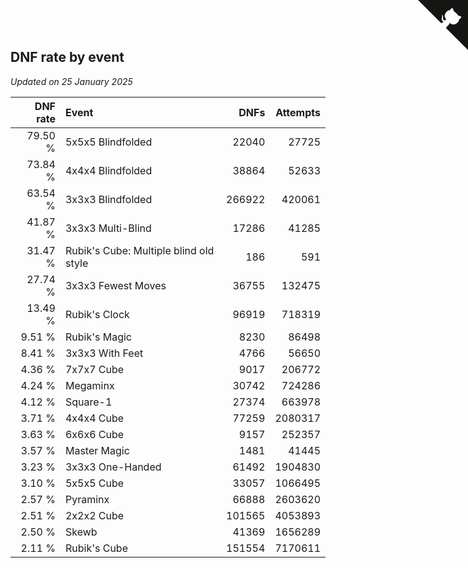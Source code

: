 ## DNF rate by event

*Updated on 25 January 2025*

| DNF rate | Event | DNFs | Attempts |
| ---: | :--- | ---: | ---: |
| 79.50 % | 5x5x5 Blindfolded | 22040 | 27725 |
| 73.84 % | 4x4x4 Blindfolded | 38864 | 52633 |
| 63.54 % | 3x3x3 Blindfolded | 266922 | 420061 |
| 41.87 % | 3x3x3 Multi-Blind | 17286 | 41285 |
| 31.47 % | Rubik's Cube: Multiple blind old style | 186 | 591 |
| 27.74 % | 3x3x3 Fewest Moves | 36755 | 132475 |
| 13.49 % | Rubik's Clock | 96919 | 718319 |
| 9.51 % | Rubik's Magic | 8230 | 86498 |
| 8.41 % | 3x3x3 With Feet | 4766 | 56650 |
| 4.36 % | 7x7x7 Cube | 9017 | 206772 |
| 4.24 % | Megaminx | 30742 | 724286 |
| 4.12 % | Square-1 | 27374 | 663978 |
| 3.71 % | 4x4x4 Cube | 77259 | 2080317 |
| 3.63 % | 6x6x6 Cube | 9157 | 252357 |
| 3.57 % | Master Magic | 1481 | 41445 |
| 3.23 % | 3x3x3 One-Handed | 61492 | 1904830 |
| 3.10 % | 5x5x5 Cube | 33057 | 1066495 |
| 2.57 % | Pyraminx | 66888 | 2603620 |
| 2.51 % | 2x2x2 Cube | 101565 | 4053893 |
| 2.50 % | Skewb | 41369 | 1656289 |
| 2.11 % | Rubik's Cube | 151554 | 7170611 |


<a href="https://github.com/jonatanklosko/wca_statistics" class="github-corner" aria-label="View source on Github"><svg width="80" height="80" viewBox="0 0 250 250" style="fill:#151513; color:#fff; position: absolute; top: 0; border: 0; right: 0;" aria-hidden="true"><path d="M0,0 L115,115 L130,115 L142,142 L250,250 L250,0 Z"></path><path d="M128.3,109.0 C113.8,99.7 119.0,89.6 119.0,89.6 C122.0,82.7 120.5,78.6 120.5,78.6 C119.2,72.0 123.4,76.3 123.4,76.3 C127.3,80.9 125.5,87.3 125.5,87.3 C122.9,97.6 130.6,101.9 134.4,103.2" fill="currentColor" style="transform-origin: 130px 106px;" class="octo-arm"></path><path d="M115.0,115.0 C114.9,115.1 118.7,116.5 119.8,115.4 L133.7,101.6 C136.9,99.2 139.9,98.4 142.2,98.6 C133.8,88.0 127.5,74.4 143.8,58.0 C148.5,53.4 154.0,51.2 159.7,51.0 C160.3,49.4 163.2,43.6 171.4,40.1 C171.4,40.1 176.1,42.5 178.8,56.2 C183.1,58.6 187.2,61.8 190.9,65.4 C194.5,69.0 197.7,73.2 200.1,77.6 C213.8,80.2 216.3,84.9 216.3,84.9 C212.7,93.1 206.9,96.0 205.4,96.6 C205.1,102.4 203.0,107.8 198.3,112.5 C181.9,128.9 168.3,122.5 157.7,114.1 C157.9,116.9 156.7,120.9 152.7,124.9 L141.0,136.5 C139.8,137.7 141.6,141.9 141.8,141.8 Z" fill="currentColor" class="octo-body"></path></svg></a><style>.github-corner:hover .octo-arm{animation:octocat-wave 560ms ease-in-out}@keyframes octocat-wave{0%,100%{transform:rotate(0)}20%,60%{transform:rotate(-25deg)}40%,80%{transform:rotate(10deg)}}@media (max-width:500px){.github-corner:hover .octo-arm{animation:none}.github-corner .octo-arm{animation:octocat-wave 560ms ease-in-out}}</style>
